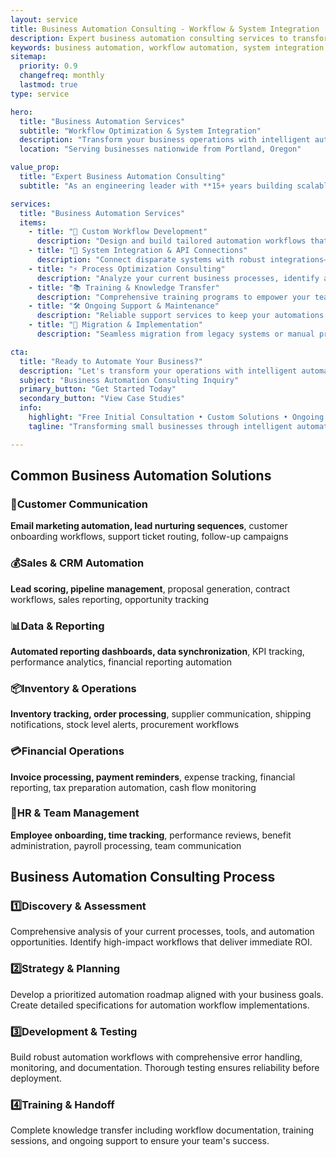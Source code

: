 ```yaml
---
layout: service
title: Business Automation Consulting - Workflow & System Integration | Steve Regester  
description: Expert business automation consulting services to transform operations with custom workflow solutions, system integrations, and process optimization. Reduce manual work and boost efficiency with professional automation consulting in Portland, Oregon.
keywords: business automation, workflow automation, system integration, process optimization, automation consulting, business efficiency, workflow design, API integration, automation expert, Portland Oregon consultant
sitemap:
  priority: 0.9
  changefreq: monthly
  lastmod: true
type: service

hero:
  title: "Business Automation Services"
  subtitle: "Workflow Optimization & System Integration"
  description: "Transform your business operations with intelligent automation solutions<br>Custom workflows that save time, reduce errors, and boost efficiency"
  location: "Serving businesses nationwide from Portland, Oregon"

value_prop:
  title: "Expert Business Automation Consulting"
  subtitle: "As an engineering leader with **15+ years building scalable systems**, I help businesses implement intelligent automation solutions to **streamline operations, eliminate manual tasks, and scale efficiently**. I connect your existing tools—from CRM to accounting, marketing to inventory—creating seamless workflows that operate 24/7.<br><br>My automation consulting approach combines **deep technical expertise with business strategy**, ensuring your automation investments deliver measurable ROI and sustainable growth. I focus on practical, maintainable solutions that integrate with your existing technology stack."

services:
  title: "Business Automation Services"
  items:
    - title: "🔄 Custom Workflow Development"
      description: "Design and build tailored automation workflows that connect your existing tools, automate repetitive tasks, and optimize business processes for maximum efficiency"
    - title: "🔗 System Integration & API Connections"
      description: "Connect disparate systems with robust integrations—CRM to email marketing, inventory to accounting, customer support to project management"
    - title: "⚡ Process Optimization Consulting"
      description: "Analyze your current business processes, identify automation opportunities, and develop strategic roadmaps for maximum operational efficiency gains"
    - title: "📚 Training & Knowledge Transfer"
      description: "Comprehensive training programs to empower your team to maintain, modify, and expand automation workflows independently, ensuring long-term success"
    - title: "🛠️ Ongoing Support & Maintenance"
      description: "Reliable support services to keep your automations running smoothly, including monitoring, troubleshooting, updates, and performance optimization"
    - title: "🚀 Migration & Implementation"
      description: "Seamless migration from legacy systems or manual processes to automated workflows, with minimal business disruption and maximum value realization"

cta:
  title: "Ready to Automate Your Business?"
  description: "Let's transform your operations with intelligent automation solutions that save time, reduce errors, and boost efficiency."
  subject: "Business Automation Consulting Inquiry"
  primary_button: "Get Started Today"
  secondary_button: "View Case Studies"
  info:
    highlight: "Free Initial Consultation • Custom Solutions • Ongoing Support"
    tagline: "Transforming small businesses through intelligent automation"

---
```


<!-- Common Use Cases Section -->
<section class="fullwidth-section skills-section">
  <div class="section-container">
    <h2 class="section-title">Common Business Automation Solutions</h2>
    <div class="skills-grid">
      <div class="skill-category">
        <h3><span>📧</span>Customer Communication</h3>
        <p><strong>Email marketing automation, lead nurturing sequences</strong>, customer onboarding workflows, support ticket routing, follow-up campaigns</p>
      </div>
      <div class="skill-category">
        <h3><span>💰</span>Sales & CRM Automation</h3>
        <p><strong>Lead scoring, pipeline management</strong>, proposal generation, contract workflows, sales reporting, opportunity tracking</p>
      </div>
      <div class="skill-category">
        <h3><span>📊</span>Data & Reporting</h3>
        <p><strong>Automated reporting dashboards, data synchronization</strong>, KPI tracking, performance analytics, financial reporting automation</p>
      </div>
      <div class="skill-category">
        <h3><span>📦</span>Inventory & Operations</h3>
        <p><strong>Inventory tracking, order processing</strong>, supplier communication, shipping notifications, stock level alerts, procurement workflows</p>
      </div>
      <div class="skill-category">
        <h3><span>💳</span>Financial Operations</h3>
        <p><strong>Invoice processing, payment reminders</strong>, expense tracking, financial reporting, tax preparation automation, cash flow monitoring</p>
      </div>
      <div class="skill-category">
        <h3><span>👥</span>HR & Team Management</h3>
        <p><strong>Employee onboarding, time tracking</strong>, performance reviews, benefit administration, payroll processing, team communication</p>
      </div>
    </div>
  </div>
</section>

<!-- Process Section -->
<section class="fullwidth-section about-section">
  <div class="section-container">
    <h2 class="section-title">Business Automation Consulting Process</h2>
    <div class="skills-grid">
      <div class="skill-category">
        <h3><span>1️⃣</span>Discovery & Assessment</h3>
        <p>Comprehensive analysis of your current processes, tools, and automation opportunities. Identify high-impact workflows that deliver immediate ROI.</p>
      </div>
      <div class="skill-category">
        <h3><span>2️⃣</span>Strategy & Planning</h3>
        <p>Develop a prioritized automation roadmap aligned with your business goals. Create detailed specifications for automation workflow implementations.</p>
      </div>
      <div class="skill-category">
        <h3><span>3️⃣</span>Development & Testing</h3>
        <p>Build robust automation workflows with comprehensive error handling, monitoring, and documentation. Thorough testing ensures reliability before deployment.</p>
      </div>
      <div class="skill-category">
        <h3><span>4️⃣</span>Training & Handoff</h3>
        <p>Complete knowledge transfer including workflow documentation, training sessions, and ongoing support to ensure your team's success.</p>
      </div>
    </div>
  </div>
</section>